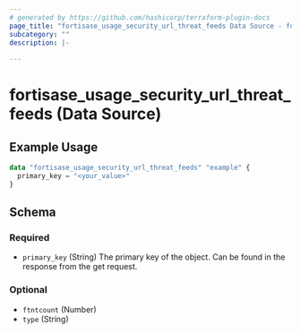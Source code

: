 ```yaml
---
# generated by https://github.com/hashicorp/terraform-plugin-docs
page_title: "fortisase_usage_security_url_threat_feeds Data Source - fortisase"
subcategory: ""
description: |-
  
---
```


# fortisase_usage_security_url_threat_feeds (Data Source)



## Example Usage

```terraform
data "fortisase_usage_security_url_threat_feeds" "example" {
  primary_key = "<your_value>"
}
```

<!-- schema generated by tfplugindocs -->
## Schema

### Required

- `primary_key` (String) The primary key of the object. Can be found in the response from the get request.

### Optional

- `ftntcount` (Number)
- `type` (String)
